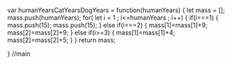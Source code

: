 var humanYearsCatYearsDogYears = function(humanYears) {
  let mass = [];
   mass.push(humanYears);
  for( let i = 1 ; i<=humanYears ; i++)
    {
      if(i===1)
        {
          mass.push(15);
          mass.push(15);
        }
      else if(i===2)
        {
          mass[1]=mass[1]+9;
          mass[2]=mass[2]+9;
        }
      else if(i>=3)
        {
          mass[1]=mass[1]+4;
          mass[2]=mass[2]+5;
        }
    }
  return mass;
    
}
//main
